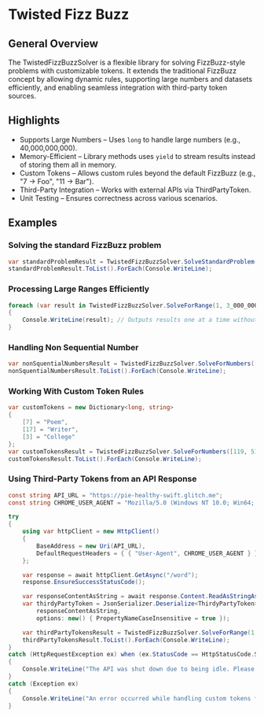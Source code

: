 # Twisted Fizz Buzz

## General Overview
The TwistedFizzBuzzSolver is a flexible library for solving FizzBuzz-style problems with customizable tokens. It extends the traditional FizzBuzz concept by allowing dynamic rules, supporting large numbers and datasets efficiently, and enabling seamless integration with third-party token sources.

## Highlights
* Supports Large Numbers – Uses `long` to handle large numbers (e.g., 40,000,000,000).
* Memory-Efficient – Library methods uses `yield` to stream results instead of storing them all in memory.
* Custom Tokens – Allows custom rules beyond the default FizzBuzz (e.g., "7 → Foo", "11 → Bar").
* Third-Party Integration – Works with external APIs via ThirdPartyToken.
* Unit Testing – Ensures correctness across various scenarios.

## Examples

### Solving the standard FizzBuzz problem
```csharp
var standardProblemResult = TwistedFizzBuzzSolver.SolveStandardProblem(100);
standardProblemResult.ToList().ForEach(Console.WriteLine);
```
### Processing Large Ranges Efficiently
```csharp
foreach (var result in TwistedFizzBuzzSolver.SolveForRange(1, 3_000_000_000))
{
    Console.WriteLine(result); // Outputs results one at a time without excessive memory usage
}
```

### Handling Non Sequential Number
```csharp
var nonSquentialNumbersResult = TwistedFizzBuzzSolver.SolveForNumbers([-5, 6, 300, 12, 15]);
nonSquentialNumbersResult.ToList().ForEach(Console.WriteLine);
```

### Working With Custom Token Rules
```csharp
var customTokens = new Dictionary<long, string>
{
    [7] = "Poem",
    [17] = "Writer",
    [3] = "College"
};
var customTokensResult = TwistedFizzBuzzSolver.SolveForNumbers([119, 51, 21, 357], customTokens);
customTokensResult.ToList().ForEach(Console.WriteLine);
```

### Using Third-Party Tokens from an API Response
```csharp
const string API_URL = "https://pie-healthy-swift.glitch.me";
const string CHROME_USER_AGENT = "Mozilla/5.0 (Windows NT 10.0; Win64; x64) AppleWebKit/537.36 (KHTML, like Gecko) Chrome/132.0.0.0 Safari/537.36";

try
{
    using var httpClient = new HttpClient()
    {
        BaseAddress = new Uri(API_URL),
        DefaultRequestHeaders = { { "User-Agent", CHROME_USER_AGENT } },
    };

    var response = await httpClient.GetAsync("/word");
    response.EnsureSuccessStatusCode();

    var responseContentAsString = await response.Content.ReadAsStringAsync();
    var thirdyPartyToken = JsonSerializer.Deserialize<ThirdyPartyToken>(
        responseContentAsString,
        options: new() { PropertyNameCaseInsensitive = true });

    var thirdPartyTokensResult = TwistedFizzBuzzSolver.SolveForRange(1, 100, thirdyPartyToken!);
    thirdPartyTokensResult.ToList().ForEach(Console.WriteLine);
}
catch (HttpRequestException ex) when (ex.StatusCode == HttpStatusCode.ServiceUnavailable)
{
    Console.WriteLine("The API was shut down due to being idle. Please wait a moment for it to restart and try again.");
}
catch (Exception ex)
{
    Console.WriteLine("An error occurred while handling custom tokens from the API: {0}", ex.Message);
}
```


